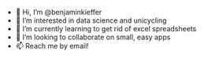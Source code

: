 - 👋 Hi, I’m @benjaminkieffer
- 👀 I’m interested in data science and unicycling
- 🌱 I’m currently learning to get rid of excel spreadsheets
- 💞️ I’m looking to collaborate on small, easy apps
- 📫 Reach me by email!

<!---
benjaminkieffer/benjaminkieffer is a ✨ special ✨ repository because its `README.md` (this file) appears on your GitHub profile.
You can click the Preview link to take a look at your changes.
--->
